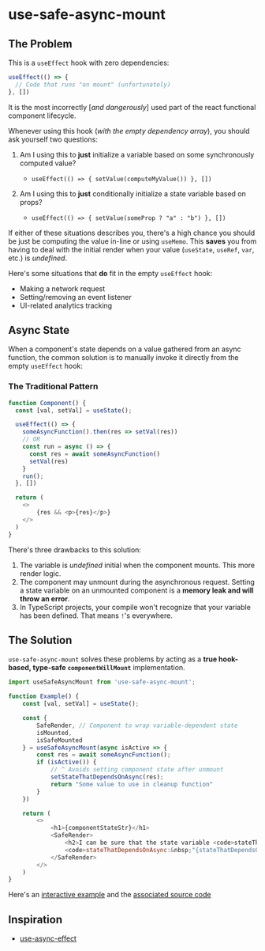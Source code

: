 # use-safe-async-mount

## The Problem

This is a `useEffect` hook with zero dependencies:

```js
useEffect(() => {
  // Code that runs "on mount" (unfortunately)
}, [])
```

It is the most incorrectly [_and dangerously_] used part of the react functional component lifecycle.

Whenever using this hook (_with the empty dependency array_), you should ask yourself two questions:

1. Am I using this to **just** initialize a variable based on some synchronously computed value?
    * ```useEffect(() => { setValue(computeMyValue()) }, [])```

2. Am I using this to **just** conditionally initialize a state variable based on props?
    * ```useEffect(() => { setValue(someProp ? "a" : "b") }, [])```

If either of these situations describes you, there's a high chance you should be just be computing the value in-line or using `useMemo`. This **saves** you from having to deal with the initial render when your value (`useState`, `useRef`, `var`, etc.) is _undefined_.

Here's some situations that **do** fit in the empty `useEffect` hook:

* Making a network request
* Setting/removing an event listener
* UI-related analytics tracking

## Async State

When a component's state depends on a value gathered from an async function, the common solution is to manually invoke it directly from the empty `useEffect` hook: 

### The Traditional Pattern

```js
function Component() {
  const [val, setVal] = useState();

  useEffect(() => {
    someAsyncFunction().then(res => setVal(res))
    // OR
    const run = async () => {
      const res = await someAsyncFunction()
      setVal(res)
    }
    run();
  }, [])

  return (
    <>
        {res && <p>{res}</p>}
    </>
  )
}
```

There's three drawbacks to this solution:

1. The variable is _undefined_ initial when the component mounts. This more render logic.
2. The component may unmount during the asynchronous request. Setting a state variable on an unmounted component is a **memory leak and will throw an error**.
3. In TypeScript projects, your compile won't recognize that your variable has been defined. That means `!`'s everywhere.

## The Solution

`use-safe-async-mount` solves these problems by acting as a **true hook-based, type-safe `componentWillMount`** implementation.

```js
import useSafeAsyncMount from 'use-safe-async-mount';

function Example() {
    const [val, setVal] = useState();

    const { 
        SafeRender, // Component to wrap variable-dependent state
        isMounted, 
        isSafeMounted 
    } = useSafeAsyncMount(async isActive => {
        const res = await someAsyncFunction();
        if (isActive()) {
            // ^ Avoids setting component state after unmount
            setStateThatDependsOnAsync(res);
            return "Some value to use in cleanup function"
        }
    })

    return (
        <>
            <h1>{componentStateStr}</h1>
            <SafeRender>
                <h2>I can be sure that the state variable <code>stateThatDependsOnAsync</code> is defined!</h2>
                <code>stateThatDependsOnAsync:&nbsp;"{stateThatDependsOnAsync}"</code>
            </SafeRender>
        </>
    )
}
```

Here's an [interactive example]() and the [associated source code]()

## Inspiration

* [use-async-effect](https://github.com/rauldeheer/use-async-effect)
